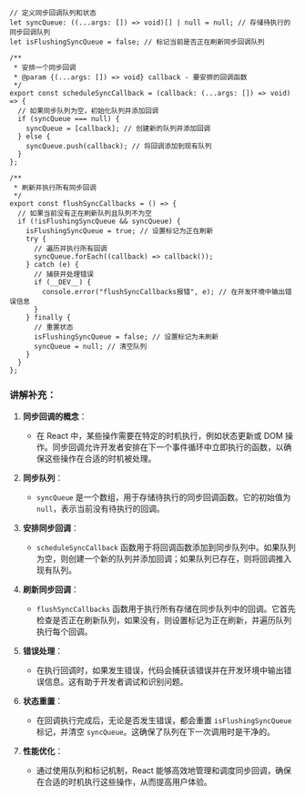 ```tsx
// 定义同步回调队列和状态
let syncQueue: ((...args: []) => void)[] | null = null; // 存储待执行的同步回调队列
let isFlushingSyncQueue = false; // 标记当前是否正在刷新同步回调队列

/**
 * 安排一个同步回调
 * @param {(...args: []) => void} callback - 要安排的回调函数
 */
export const scheduleSyncCallback = (callback: (...args: []) => void) => {
  // 如果同步队列为空，初始化队列并添加回调
  if (syncQueue === null) {
    syncQueue = [callback]; // 创建新的队列并添加回调
  } else {
    syncQueue.push(callback); // 将回调添加到现有队列
  }
};

/**
 * 刷新并执行所有同步回调
 */
export const flushSyncCallbacks = () => {
  // 如果当前没有正在刷新队列且队列不为空
  if (!isFlushingSyncQueue && syncQueue) {
    isFlushingSyncQueue = true; // 设置标记为正在刷新
    try {
      // 遍历并执行所有回调
      syncQueue.forEach((callback) => callback());
    } catch (e) {
      // 捕获并处理错误
      if (__DEV__) {
        console.error("flushSyncCallbacks报错", e); // 在开发环境中输出错误信息
      }
    } finally {
      // 重置状态
      isFlushingSyncQueue = false; // 设置标记为未刷新
      syncQueue = null; // 清空队列
    }
  }
};
```

### 讲解补充：

1. **同步回调的概念**：

   - 在 React 中，某些操作需要在特定的时机执行，例如状态更新或 DOM 操作。同步回调允许开发者安排在下一个事件循环中立即执行的函数，以确保这些操作在合适的时机被处理。

2. **同步队列**：

   - `syncQueue` 是一个数组，用于存储待执行的同步回调函数。它的初始值为 `null`，表示当前没有待执行的回调。

3. **安排同步回调**：

   - `scheduleSyncCallback` 函数用于将回调函数添加到同步队列中。如果队列为空，则创建一个新的队列并添加回调；如果队列已存在，则将回调推入现有队列。

4. **刷新同步回调**：

   - `flushSyncCallbacks` 函数用于执行所有存储在同步队列中的回调。它首先检查是否正在刷新队列，如果没有，则设置标记为正在刷新，并遍历队列执行每个回调。

5. **错误处理**：

   - 在执行回调时，如果发生错误，代码会捕获该错误并在开发环境中输出错误信息。这有助于开发者调试和识别问题。

6. **状态重置**：

   - 在回调执行完成后，无论是否发生错误，都会重置 `isFlushingSyncQueue` 标记，并清空 `syncQueue`。这确保了队列在下一次调用时是干净的。

7. **性能优化**：
   - 通过使用队列和标记机制，React 能够高效地管理和调度同步回调，确保在合适的时机执行这些操作，从而提高用户体验。
